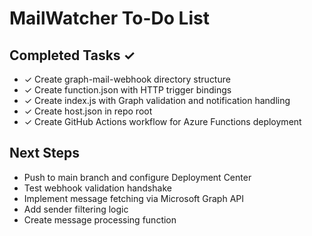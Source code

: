 # MailWatcher To-Do List

## Completed Tasks ✓
- ✓ Create graph-mail-webhook directory structure
- ✓ Create function.json with HTTP trigger bindings
- ✓ Create index.js with Graph validation and notification handling
- ✓ Create host.json in repo root
- ✓ Create GitHub Actions workflow for Azure Functions deployment

## Next Steps
- Push to main branch and configure Deployment Center
- Test webhook validation handshake
- Implement message fetching via Microsoft Graph API
- Add sender filtering logic
- Create message processing function